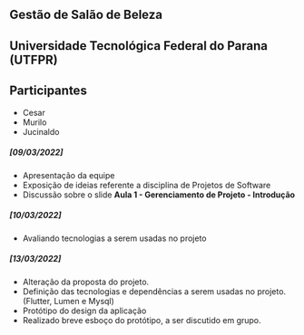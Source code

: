 ## Gestão de Salão de Beleza
## Universidade Tecnológica Federal do Parana (UTFPR)
## Participantes

- Cesar 
- Murilo  
- Jucinaldo 

##### [09/03/2022] 
- Apresentação da equipe
- Exposição de ideias referente a disciplina de Projetos de Software
- Discussão sobre o slide **Aula 1 - Gerenciamento de Projeto - Introdução**

##### [10/03/2022] 
- Avaliando tecnologias a serem usadas no projeto

##### [13/03/2022]
- Alteração da proposta do projeto.
- Definição das tecnologias e dependências a serem usadas no projeto. (Flutter, Lumen e Mysql)
- Protótipo do design da aplicação
- Realizado breve esboço do protótipo, a ser discutido em grupo.